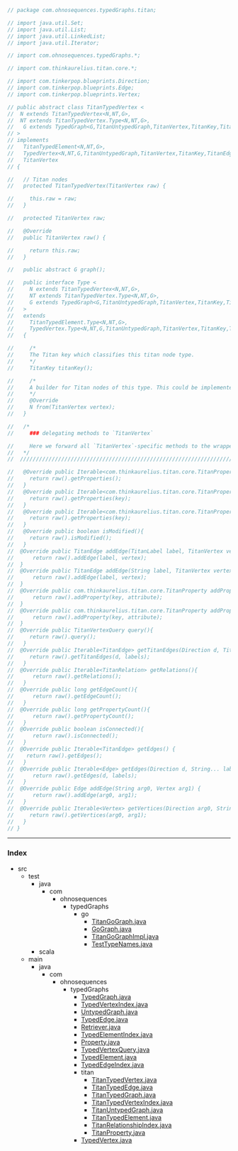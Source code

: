 
```java
// package com.ohnosequences.typedGraphs.titan;

// import java.util.Set;
// import java.util.List;
// import java.util.LinkedList;
// import java.util.Iterator;

// import com.ohnosequences.typedGraphs.*;

// import com.thinkaurelius.titan.core.*;

// import com.tinkerpop.blueprints.Direction;
// import com.tinkerpop.blueprints.Edge;
// import com.tinkerpop.blueprints.Vertex;

// public abstract class TitanTypedVertex <
// 	N extends TitanTypedVertex<N,NT,G>,
// 	NT extends TitanTypedVertex.Type<N,NT,G>,
//   G extends TypedGraph<G,TitanUntypedGraph,TitanVertex,TitanKey,TitanEdge,TitanLabel> & TitanTypedGraph
// >	
// implements
//   TitanTypedElement<N,NT,G>,
//   TypedVertex<N,NT,G,TitanUntypedGraph,TitanVertex,TitanKey,TitanEdge,TitanLabel>,
//   TitanVertex
// {

//   // Titan nodes
//   protected TitanTypedVertex(TitanVertex raw) {

//     this.raw = raw;
//   }

//   protected TitanVertex raw;

//   @Override 
//   public TitanVertex raw() { 

//     return this.raw; 
//   }

//   public abstract G graph();

//   public interface Type <
//     N extends TitanTypedVertex<N,NT,G>,
//     NT extends TitanTypedVertex.Type<N,NT,G>,
//     G extends TypedGraph<G,TitanUntypedGraph,TitanVertex,TitanKey,TitanEdge,TitanLabel> & TitanTypedGraph
//   > 
//   extends
//     TitanTypedElement.Type<N,NT,G>,
//     TypedVertex.Type<N,NT,G,TitanUntypedGraph,TitanVertex,TitanKey,TitanEdge,TitanLabel>
//   {

//     /*
//     The Titan key which classifies this titan node type.
//     */
//     TitanKey titanKey();

//     /*
//     A builder for Titan nodes of this type. This could be implemented generically _if_ you could easily instantiate generic types in Java. But you can't. Anyway, this should be almost always `return new TitanN(vertex);`
//     */
//     @Override 
//     N from(TitanVertex vertex);
//   }

//   /*
//     ### delegating methods to `TitanVertex`

//     Here we forward all `TitanVertex`-specific methods to the wrapped `raw` value.
//   */
// 	///////////////////////////////////////////////////////////////////////////////////////////////////////////

//   @Override public Iterable<com.thinkaurelius.titan.core.TitanProperty> getProperties() {  
//     return raw().getProperties();
//   }
//   @Override public Iterable<com.thinkaurelius.titan.core.TitanProperty> getProperties(TitanKey key){  
//     return raw().getProperties(key);
//   }
//   @Override public Iterable<com.thinkaurelius.titan.core.TitanProperty> getProperties(String key){  
//     return raw().getProperties(key);
//   }
//   @Override public boolean isModified(){  
//     return raw().isModified();
//   }
// 	@Override public TitanEdge addEdge(TitanLabel label, TitanVertex vertex){		
// 		return raw().addEdge(label, vertex);
// 	}
// 	@Override public TitanEdge addEdge(String label, TitanVertex vertex){	
// 		return raw().addEdge(label, vertex);
// 	}
// 	@Override public com.thinkaurelius.titan.core.TitanProperty addProperty(TitanKey key, Object attribute){	
// 		return raw().addProperty(key, attribute);
// 	}
// 	@Override public com.thinkaurelius.titan.core.TitanProperty addProperty(String key, Object attribute){	
// 		return raw().addProperty(key, attribute);
// 	}
// 	@Override public TitanVertexQuery query(){	
//     return raw().query();
//   }
// 	@Override public Iterable<TitanEdge> getTitanEdges(Direction d, TitanLabel... labels){	
//     return raw().getTitanEdges(d, labels);
//   }
// 	@Override public Iterable<TitanRelation> getRelations(){
//   	return raw().getRelations();
//   }
// 	@Override public long getEdgeCount(){
//   	return raw().getEdgeCount();
//   }
// 	@Override public long getPropertyCount(){
//   	return raw().getPropertyCount();
//   }
// 	@Override public boolean isConnected(){
//   	return raw().isConnected();
//   }
// 	@Override public Iterable<TitanEdge> getEdges() {
//    return raw().getEdges(); 
//   }
// 	@Override public Iterable<Edge> getEdges(Direction d, String... labels){
//   	return raw().getEdges(d, labels);
//   }
// 	@Override public Edge addEdge(String arg0, Vertex arg1) {
//   	return raw().addEdge(arg0, arg1);	
//   }
// 	@Override public Iterable<Vertex> getVertices(Direction arg0, String... arg1) {		
//     return raw().getVertices(arg0, arg1);	
//   }
// }
```


------

### Index

+ src
  + test
    + java
      + com
        + ohnosequences
          + typedGraphs
            + go
              + [TitanGoGraph.java][test/java/com/ohnosequences/typedGraphs/go/TitanGoGraph.java]
              + [GoGraph.java][test/java/com/ohnosequences/typedGraphs/go/GoGraph.java]
              + [TitanGoGraphImpl.java][test/java/com/ohnosequences/typedGraphs/go/TitanGoGraphImpl.java]
              + [TestTypeNames.java][test/java/com/ohnosequences/typedGraphs/go/TestTypeNames.java]
    + scala
  + main
    + java
      + com
        + ohnosequences
          + typedGraphs
            + [TypedGraph.java][main/java/com/ohnosequences/typedGraphs/TypedGraph.java]
            + [TypedVertexIndex.java][main/java/com/ohnosequences/typedGraphs/TypedVertexIndex.java]
            + [UntypedGraph.java][main/java/com/ohnosequences/typedGraphs/UntypedGraph.java]
            + [TypedEdge.java][main/java/com/ohnosequences/typedGraphs/TypedEdge.java]
            + [Retriever.java][main/java/com/ohnosequences/typedGraphs/Retriever.java]
            + [TypedElementIndex.java][main/java/com/ohnosequences/typedGraphs/TypedElementIndex.java]
            + [Property.java][main/java/com/ohnosequences/typedGraphs/Property.java]
            + [TypedVertexQuery.java][main/java/com/ohnosequences/typedGraphs/TypedVertexQuery.java]
            + [TypedElement.java][main/java/com/ohnosequences/typedGraphs/TypedElement.java]
            + [TypedEdgeIndex.java][main/java/com/ohnosequences/typedGraphs/TypedEdgeIndex.java]
            + titan
              + [TitanTypedVertex.java][main/java/com/ohnosequences/typedGraphs/titan/TitanTypedVertex.java]
              + [TitanTypedEdge.java][main/java/com/ohnosequences/typedGraphs/titan/TitanTypedEdge.java]
              + [TitanTypedGraph.java][main/java/com/ohnosequences/typedGraphs/titan/TitanTypedGraph.java]
              + [TitanTypedVertexIndex.java][main/java/com/ohnosequences/typedGraphs/titan/TitanTypedVertexIndex.java]
              + [TitanUntypedGraph.java][main/java/com/ohnosequences/typedGraphs/titan/TitanUntypedGraph.java]
              + [TitanTypedElement.java][main/java/com/ohnosequences/typedGraphs/titan/TitanTypedElement.java]
              + [TitanRelationshipIndex.java][main/java/com/ohnosequences/typedGraphs/titan/TitanRelationshipIndex.java]
              + [TitanProperty.java][main/java/com/ohnosequences/typedGraphs/titan/TitanProperty.java]
            + [TypedVertex.java][main/java/com/ohnosequences/typedGraphs/TypedVertex.java]

[test/java/com/ohnosequences/typedGraphs/go/TitanGoGraph.java]: ../../../../../../test/java/com/ohnosequences/typedGraphs/go/TitanGoGraph.java.md
[test/java/com/ohnosequences/typedGraphs/go/GoGraph.java]: ../../../../../../test/java/com/ohnosequences/typedGraphs/go/GoGraph.java.md
[test/java/com/ohnosequences/typedGraphs/go/TitanGoGraphImpl.java]: ../../../../../../test/java/com/ohnosequences/typedGraphs/go/TitanGoGraphImpl.java.md
[test/java/com/ohnosequences/typedGraphs/go/TestTypeNames.java]: ../../../../../../test/java/com/ohnosequences/typedGraphs/go/TestTypeNames.java.md
[main/java/com/ohnosequences/typedGraphs/TypedGraph.java]: ../TypedGraph.java.md
[main/java/com/ohnosequences/typedGraphs/TypedVertexIndex.java]: ../TypedVertexIndex.java.md
[main/java/com/ohnosequences/typedGraphs/UntypedGraph.java]: ../UntypedGraph.java.md
[main/java/com/ohnosequences/typedGraphs/TypedEdge.java]: ../TypedEdge.java.md
[main/java/com/ohnosequences/typedGraphs/Retriever.java]: ../Retriever.java.md
[main/java/com/ohnosequences/typedGraphs/TypedElementIndex.java]: ../TypedElementIndex.java.md
[main/java/com/ohnosequences/typedGraphs/Property.java]: ../Property.java.md
[main/java/com/ohnosequences/typedGraphs/TypedVertexQuery.java]: ../TypedVertexQuery.java.md
[main/java/com/ohnosequences/typedGraphs/TypedElement.java]: ../TypedElement.java.md
[main/java/com/ohnosequences/typedGraphs/TypedEdgeIndex.java]: ../TypedEdgeIndex.java.md
[main/java/com/ohnosequences/typedGraphs/titan/TitanTypedVertex.java]: TitanTypedVertex.java.md
[main/java/com/ohnosequences/typedGraphs/titan/TitanTypedEdge.java]: TitanTypedEdge.java.md
[main/java/com/ohnosequences/typedGraphs/titan/TitanTypedGraph.java]: TitanTypedGraph.java.md
[main/java/com/ohnosequences/typedGraphs/titan/TitanTypedVertexIndex.java]: TitanTypedVertexIndex.java.md
[main/java/com/ohnosequences/typedGraphs/titan/TitanUntypedGraph.java]: TitanUntypedGraph.java.md
[main/java/com/ohnosequences/typedGraphs/titan/TitanTypedElement.java]: TitanTypedElement.java.md
[main/java/com/ohnosequences/typedGraphs/titan/TitanRelationshipIndex.java]: TitanRelationshipIndex.java.md
[main/java/com/ohnosequences/typedGraphs/titan/TitanProperty.java]: TitanProperty.java.md
[main/java/com/ohnosequences/typedGraphs/TypedVertex.java]: ../TypedVertex.java.md